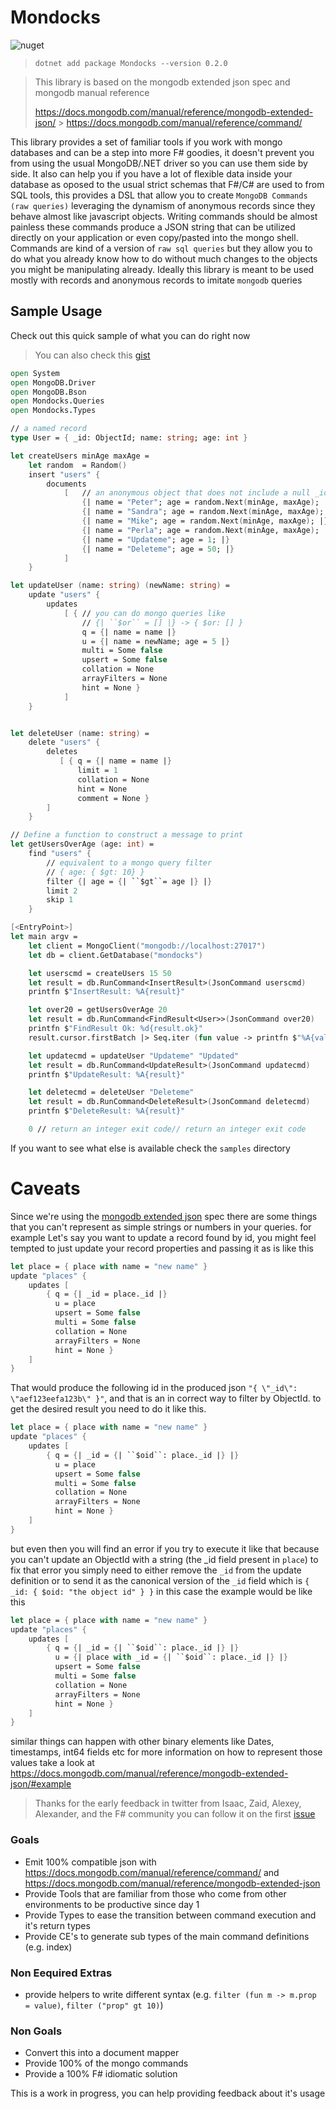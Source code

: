 [mongodb extended json]: https://docs.mongodb.com/manual/reference/mongodb-extended-json/

# Mondocks

![nuget](https://badgen.net/nuget/v/mondocks)

> ```
> dotnet add package Mondocks --version 0.2.0
> ```

> This library is based on the mongodb extended json spec and mongodb manual reference
>
> https://docs.mongodb.com/manual/reference/mongodb-extended-json/ > https://docs.mongodb.com/manual/reference/command/

This library provides a set of familiar tools if you work with mongo databases and can be a step into more F# goodies, it doesn't prevent you from using the usual MongoDB/.NET driver so you can use them side by side. It also can help you if you have a lot of flexible data inside your database as oposed to the usual strict schemas that F#/C# are used to from SQL tools, this provides a DSL that allow you to create `MongoDB Commands (raw queries)` leveraging the dynamism of anonymous records since they behave almost like javascript objects.
Writing commands should be almost painless these commands produce a JSON string that can be utilized directly on your application or even copy/pasted into the mongo shell.
Commands are kind of a version of `raw sql queries` but they allow you to do what you already know how to do without much changes to the objects you might be manipulating already.
Ideally this library is meant to be used mostly with records and anonymous records to imitate `mongodb` queries

## Sample Usage

Check out this quick sample of what you can do right now

> You can also check this [gist](https://gist.github.com/AngelMunoz/35cf2bc439da9969664f9987f7109ee3)

```fsharp
open System
open MongoDB.Driver
open MongoDB.Bson
open Mondocks.Queries
open Mondocks.Types

// a named record
type User = { _id: ObjectId; name: string; age: int }

let createUsers minAge maxAge =
    let random  = Random()
    insert "users" {
        documents
            [   // an anonymous object that does not include a null _id
                {| name = "Peter"; age = random.Next(minAge, maxAge); |}
                {| name = "Sandra"; age = random.Next(minAge, maxAge); |}
                {| name = "Mike"; age = random.Next(minAge, maxAge); |}
                {| name = "Perla"; age = random.Next(minAge, maxAge); |}
                {| name = "Updateme"; age = 1; |}
                {| name = "Deleteme"; age = 50; |}
            ]
    }

let updateUser (name: string) (newName: string) =
    update "users" {
        updates
            [ { // you can do mongo queries like
                // {| ``$or`` = [] |} -> { $or: [] }
                q = {| name = name |}
                u = {| name = newName; age = 5 |}
                multi = Some false
                upsert = Some false
                collation = None
                arrayFilters = None
                hint = None }
            ]
    }


let deleteUser (name: string) =
    delete "users" {
        deletes
           [ { q = {| name = name |}
               limit = 1
               collation = None
               hint = None
               comment = None }
        ]
    }

// Define a function to construct a message to print
let getUsersOverAge (age: int) =
    find "users" {
        // equivalent to a mongo query filter
        // { age: { $gt: 10} }
        filter {| age = {| ``$gt``= age |} |}
        limit 2
        skip 1
    }

[<EntryPoint>]
let main argv =
    let client = MongoClient("mongodb://localhost:27017")
    let db = client.GetDatabase("mondocks")

    let userscmd = createUsers 15 50
    let result = db.RunCommand<InsertResult>(JsonCommand userscmd)
    printfn $"InsertResult: %A{result}"

    let over20 = getUsersOverAge 20
    let result = db.RunCommand<FindResult<User>>(JsonCommand over20)
    printfn $"FindResult Ok: %d{result.ok}"
    result.cursor.firstBatch |> Seq.iter (fun value -> printfn $"%A{value}")

    let updatecmd = updateUser "Updateme" "Updated"
    let result = db.RunCommand<UpdateResult>(JsonCommand updatecmd)
    printfn $"UpdateResult: %A{result}"

    let deletecmd = deleteUser "Deleteme"
    let result = db.RunCommand<DeleteResult>(JsonCommand deletecmd)
    printfn $"DeleteResult: %A{result}"

    0 // return an integer exit code// return an integer exit code
```

If you want to see what else is available check the `samples` directory

# Caveats

Since we're using the [mongodb extended json] spec there are some things that you can't represent as simple strings or numbers in your queries. for example
Let's say you want to update a record found by id, you might feel tempted to just update your record properties and passing it as is like this

```fsharp
let place = { place with name = "new name" }
update "places" {
    updates [
        { q = {| _id = place._id |}
          u = place
          upsert = Some false
          multi = Some false
          collation = None
          arrayFilters = None
          hint = None }
    ]
}
```

That would produce the following id in the produced json `"{ \"_id\": \"aef123eefa123b\" }"`, and that is an in correct way to filter by ObjectId. to get the desired result you need to do it like this.

```fsharp
let place = { place with name = "new name" }
update "places" {
    updates [
        { q = {| _id = {| ``$oid``: place._id |} |}
          u = place
          upsert = Some false
          multi = Some false
          collation = None
          arrayFilters = None
          hint = None }
    ]
}
```

but even then you will find an error if you try to execute it like that because you can't update an ObjectId with a string (the \_id field present in `place`) to fix that error you simply need to either remove the `_id` from the update definition or to send it as the canonical version of the `_id` field which is `{ _id: { $oid: "the object id" } }` in this case the example would be like this

```fsharp
let place = { place with name = "new name" }
update "places" {
    updates [
        { q = {| _id = {| ``$oid``: place._id |} |}
          u = {| place with _id = {| ``$oid``: place._id |} |}
          upsert = Some false
          multi = Some false
          collation = None
          arrayFilters = None
          hint = None }
    ]
}
```

similar things can happen with other binary elements like Dates, timestamps, int64 fields etc for more information on how to represent those values take a look at
https://docs.mongodb.com/manual/reference/mongodb-extended-json/#example

> Thanks for the early feedback in twitter from Isaac, Zaid, Alexey, Alexander, and the F# community
> you can follow it on the first [issue](https://github.com/AngelMunoz/Mondocks/issues/1)

### Goals

- Emit 100% compatible json with https://docs.mongodb.com/manual/reference/command/ and https://docs.mongodb.com/manual/reference/mongodb-extended-json
- Provide Tools that are familiar from those who come from other environments to be productive since day 1
- Provide Types to ease the transition between command execution and it's return types
- Provide CE's to generate sub types of the main command definitions (e.g. index)

### Non Eequired Extras

- provide helpers to write different syntax (e.g. `filter (fun m -> m.prop = value)`, `filter ("prop" gt 10)`)

### Non Goals

- Convert this into a document mapper
- Provide 100% of the mongo commands
- Provide a 100% F# idiomatic solution

This is a work in progress, you can help providing feedback about it's usage

